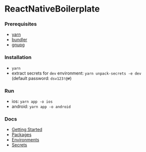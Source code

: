 # ReactNativeBoilerplate

### Prerequisites

- [yarn](https://yarnpkg.com/en/)
- [bundler](https://bundler.io/)
- [gnupg](https://gnupg.org/download/)

### Installation

- `yarn`
- extract secrets for `dev` environment: `yarn unpack-secrets -e dev` (default password: `dsv123!@#`)

### Run
- ios: `yarn app -o ios`
- android: `yarn app -o android`

### Docs
- [Getting Started](./docs/getting-started.md)
- [Packages](./docs/packages.md)
- [Environments](./docs/environments.md)
- [Secrets](./docs/secrets.md)
